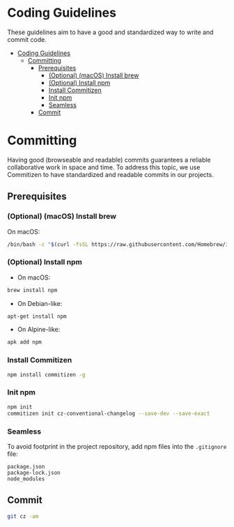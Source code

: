 # Coding Guidelines
These guidelines aim to have a good and standardized way to write and commit code.

* [Coding Guidelines](#coding-guidelines)
   * [Committing](#committing)
      * [Prerequisites](#prerequisites)
         * [(Optional) (macOS) Install brew](#optional-macos-install-brew)
         * [(Optional) Install npm](#optional-install-npm)
         * [Install Commitizen](#install-commitizen)
         * [Init npm](#init-npm)
         * [Seamless](#seamless)
      * [Commit](#commit)

# Committing
Having good (browseable and readable) commits guarantees a reliable collaborative work in space and time. To address this topic, we use Commitizen to have standardized and readable commits in our projects.

## Prerequisites

### (Optional) (macOS) Install brew
On macOS:
```sh
/bin/bash -c "$(curl -fsSL https://raw.githubusercontent.com/Homebrew/install/master/install.sh)"
```

### (Optional) Install npm
- On macOS:
```sh
brew install npm
```
- On Debian-like:
```sh
apt-get install npm
```
- On Alpine-like:
```sh
apk add npm
```

### Install Commitizen
```sh
npm install commitizen -g
```

### Init npm
```sh
npm init
commitizen init cz-conventional-changelog --save-dev --save-exact
```

### Seamless
To avoid footprint in the project repository, add npm files into the `.gitignore` file:
```
package.json
package-lock.json
node_modules
```

## Commit
```sh
git cz -am
```

